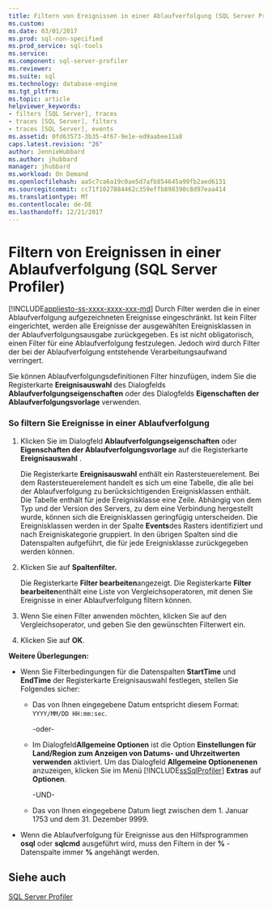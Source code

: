 ```yaml
---
title: Filtern von Ereignissen in einer Ablaufverfolgung (SQL Server Profiler) | Microsoft Docs
ms.custom: 
ms.date: 03/01/2017
ms.prod: sql-non-specified
ms.prod_service: sql-tools
ms.service: 
ms.component: sql-server-profiler
ms.reviewer: 
ms.suite: sql
ms.technology: database-engine
ms.tgt_pltfrm: 
ms.topic: article
helpviewer_keywords:
- filters [SQL Server], traces
- traces [SQL Server], filters
- traces [SQL Server], events
ms.assetid: 0fd63573-3b35-4f67-9e1e-ed9aabee11a8
caps.latest.revision: "26"
author: JennieHubbard
ms.author: jhubbard
manager: jhubbard
ms.workload: On Demand
ms.openlocfilehash: aa5c7ca6a19c0ae5d7afb854645a99fb2aed6131
ms.sourcegitcommit: cc71f1027884462c359effb898390c8d97eaa414
ms.translationtype: MT
ms.contentlocale: de-DE
ms.lasthandoff: 12/21/2017
---
```

# <a name="filter-events-in-a-trace-sql-server-profiler"></a>Filtern von Ereignissen in einer Ablaufverfolgung (SQL Server Profiler)
[!INCLUDE[appliesto-ss-xxxx-xxxx-xxx-md](../../includes/appliesto-ss-xxxx-xxxx-xxx-md.md)] Durch Filter werden die in einer Ablaufverfolgung aufgezeichneten Ereignisse eingeschränkt. Ist kein Filter eingerichtet, werden alle Ereignisse der ausgewählten Ereignisklassen in der Ablaufverfolgungsausgabe zurückgegeben. Es ist nicht obligatorisch, einen Filter für eine Ablaufverfolgung festzulegen. Jedoch wird durch Filter der bei der Ablaufverfolgung entstehende Verarbeitungsaufwand verringert.  
  
 Sie können Ablaufverfolgungsdefinitionen Filter hinzufügen, indem Sie die Registerkarte **Ereignisauswahl** des Dialogfelds **Ablaufverfolgungseigenschaften** oder des Dialogfelds **Eigenschaften der Ablaufverfolgungsvorlage** verwenden.  
  
### <a name="to-filter-events-in-a-trace"></a>So filtern Sie Ereignisse in einer Ablaufverfolgung  
  
1.  Klicken Sie im Dialogfeld **Ablaufverfolgungseigenschaften** oder **Eigenschaften der Ablaufverfolgungsvorlage** auf die Registerkarte **Ereignisauswahl** .  
  
     Die Registerkarte **Ereignisauswahl** enthält ein Rastersteuerelement. Bei dem Rastersteuerelement handelt es sich um eine Tabelle, die alle bei der Ablaufverfolgung zu berücksichtigenden Ereignisklassen enthält. Die Tabelle enthält für jede Ereignisklasse eine Zeile. Abhängig von dem Typ und der Version des Servers, zu dem eine Verbindung hergestellt wurde, können sich die Ereignisklassen geringfügig unterscheiden. Die Ereignisklassen werden in der Spalte **Events**des Rasters identifiziert und nach Ereigniskategorie gruppiert. In den übrigen Spalten sind die Datenspalten aufgeführt, die für jede Ereignisklasse zurückgegeben werden können.  
  
2.  Klicken Sie auf **Spaltenfilter.**  
  
     Die Registerkarte **Filter bearbeiten**angezeigt. Die Registerkarte **Filter bearbeiten**enthält eine Liste von Vergleichsoperatoren, mit denen Sie Ereignisse in einer Ablaufverfolgung filtern können.  
  
3.  Wenn Sie einen Filter anwenden möchten, klicken Sie auf den Vergleichsoperator, und geben Sie den gewünschten Filterwert ein.  
  
4.  Klicken Sie auf **OK**.  
  
 **Weitere Überlegungen:**  
  
-   Wenn Sie Filterbedingungen für die Datenspalten **StartTime** und **EndTime** der Registerkarte Ereignisauswahl festlegen, stellen Sie Folgendes sicher:  
  
    -   Das von Ihnen eingegebene Datum entspricht diesem Format: `YYYY/MM/DD HH:mm:sec`.  
  
         -oder-  
  
    -   Im Dialogfeld**Allgemeine Optionen** ist die Option **Einstellungen für Land/Region zum Anzeigen von Datums- und Uhrzeitwerten verwenden** aktiviert. Um das Dialogfeld **Allgemeine Optionenenen** anzuzeigen, klicken Sie im Menü [!INCLUDE[ssSqlProfiler](../../includes/sssqlprofiler-md.md)] **Extras** auf **Optionen**.  
  
         -UND-  
  
    -   Das von Ihnen eingegebene Datum liegt zwischen dem 1. Januar 1753 und dem 31. Dezember 9999.  
  
-   Wenn die Ablaufverfolgung für Ereignisse aus den Hilfsprogrammen **osql** oder **sqlcmd** ausgeführt wird, muss den Filtern in der **%** -Datenspalte immer **%** angehängt werden.  
  
## <a name="see-also"></a>Siehe auch  
 [SQL Server Profiler](../../tools/sql-server-profiler/sql-server-profiler.md)  
  
  

